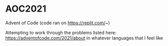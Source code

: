 # AOC2021
Advent of Code (code ran on https://replit.com/~)


Attempting to work through the problems listed here: https://adventofcode.com/2021/about in whatever languages that I feel like 

